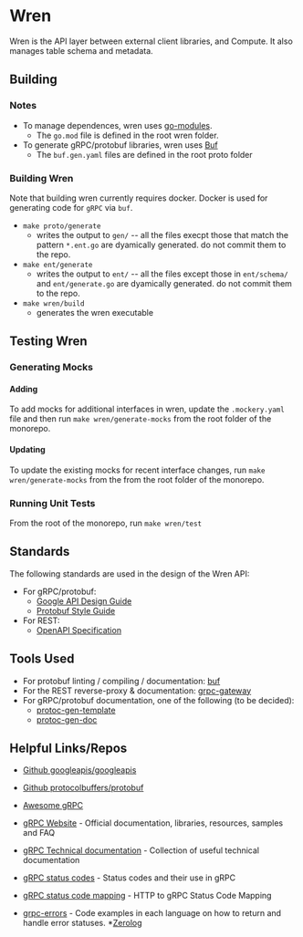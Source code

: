 # Wren

Wren is the API layer between external client libraries, and Compute.  It also manages table schema and metadata.

## Building

### Notes

* To manage dependences, wren uses [go-modules](https://golang.org/ref/mod).
  * The `go.mod` file is defined in the root wren folder.
* To generate gRPC/protobuf libraries, wren uses [Buf](https://buf.build)
  * The `buf.gen.yaml` files are defined in the root proto folder


### Building Wren

Note that building wren currently requires docker.  Docker is used for generating code for `gRPC` via `buf`.

* `make proto/generate`
  * writes the output to `gen/` -- all the files execpt those that match the pattern `*.ent.go` are dyamically generated. do not commit them to the repo.
* `make ent/generate`
  * writes the output to `ent/` -- all the files except those in `ent/schema/` and `ent/generate.go` are dyamically generated.  do not commit them to the repo.
* `make wren/build`
  * generates the wren executable

## Testing Wren

### Generating Mocks

#### Adding
To add mocks for additional interfaces in wren, update the `.mockery.yaml` file and then run `make wren/generate-mocks` from the root folder of the monorepo.

#### Updating
To update the existing mocks for recent interface changes, run `make wren/generate-mocks` from the from the root folder of the monorepo.

### Running Unit Tests

From the root of the monorepo, run `make wren/test`

## Standards

The following standards are used in the design of the Wren API:

* For gRPC/protobuf:
  * [Google API Design Guide](https://cloud.google.com/apis/design)
  * [Protobuf Style Guide](https://docs.buf.build/style-guide/)
* For REST:
  * [OpenAPI Specification](https://spec.openapis.org/oas/v3.1.0)

## Tools Used

* For protobuf linting / compiling / documentation: [buf](https://docs.buf.build/)
* For the REST reverse-proxy & documentation: [grpc-gateway](https://grpc-ecosystem.github.io/grpc-gateway/)
* For gRPC/protobuf documentation, one of the following (to be decided):
  * [protoc-gen-template](https://github.com/kerinin/protoc-gen-template)
  * [protoc-gen-doc](https://github.com/pseudomuto/protoc-gen-doc)

## Helpful Links/Repos

* [Github googleapis/googleapis](https://github.com/googleapis/googleapis)
* [Github protocolbuffers/protobuf](https://github.com/protocolbuffers/protobuf)


* [Awesome gRPC](https://github.com/grpc-ecosystem/awesome-grpc)
* [gRPC Website](https://grpc.io/) - Official documentation, libraries, resources, samples and FAQ
* [gRPC Technical documentation](https://github.com/grpc/grpc/tree/master/doc) - Collection of useful technical documentation
* [gRPC status codes](https://github.com/grpc/grpc/blob/master/doc/statuscodes.md) - Status codes and their use in gRPC
* [gRPC status code mapping](https://github.com/grpc/grpc/blob/master/doc/http-grpc-status-mapping.md) - HTTP to gRPC Status Code Mapping
* [grpc-errors](https://github.com/avinassh/grpc-errors) - Code examples in each language on how to return and handle error statuses.
*[Zerolog](https://github.com/rs/zerolog)
